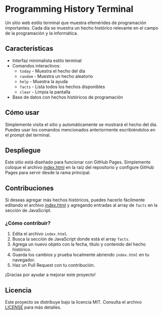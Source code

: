 # Programming History Terminal

Un sitio web estilo terminal que muestra efemérides de programación importantes. Cada día se muestra un hecho histórico relevante en el campo de la programación y la informática.

## Características

- Interfaz minimalista estilo terminal
- Comandos interactivos:
  - `today` - Muestra el hecho del día
  - `random` - Muestra un hecho aleatorio
  - `help` - Muestra la ayuda
  - `facts` - Lista todos los hechos disponibles
  - `clear` - Limpia la pantalla
- Base de datos con hechos históricos de programación

## Cómo usar

Simplemente visita el sitio y automáticamente se mostrará el hecho del día. Puedes usar los comandos mencionados anteriormente escribiéndolos en el prompt del terminal.

## Despliegue

Este sitio está diseñado para funcionar con GitHub Pages. Simplemente coloque el archivo [index.html](./index.html) en la raíz del repositorio y configure GitHub Pages para servir desde la rama principal.

## Contribuciones

Si deseas agregar más hechos históricos, puedes hacerlo fácilmente editando el archivo [index.html](./index.html) y agregando entradas al array de `facts` en la sección de JavaScript.

### ¿Cómo contribuir?

1. Edita el archivo `index.html`.
2. Busca la sección de JavaScript donde está el array `facts`.
3. Agrega un nuevo objeto con la fecha, título y contenido del hecho histórico.
4. Guarda los cambios y prueba localmente abriendo `index.html` en tu navegador.
5. Haz un Pull Request con tu contribución.

¡Gracias por ayudar a mejorar este proyecto!

## Licencia

Este proyecto se distribuye bajo la licencia MIT. Consulta el archivo [LICENSE](./LICENSE) para más detalles.
